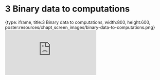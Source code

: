 # 3 Binary data to computations
 
{type: iframe, title:3 Binary data to computations, width:800, height:600, poster:resources/chapt_screen_images/binary-data-to-computations.png}
![](https://jhudatascience.org/Computing_for_Cancer_Informatics//no_toc/binary-data-to-computations.html)
 

 
